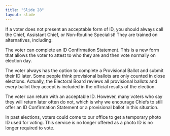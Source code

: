 ```yaml
---
title: "Slide 28"
layout: slide
---
```


If a voter does not present an acceptable form of ID, you should always call the Chief, Assistant Chief, or Non-Routine Specialist! They are trained on alternatives, including:

The voter can complete an ID Confirmation Statement. This is a new form that allows the voter to attest to who they are and then vote normally on election day.

The voter always has the option to complete a Provisional Ballot and submit their ID later. Some people think provisional ballots are only counted in close elections. Actually, the Electoral Board reviews all provisional ballots and every ballot they accept is included in the official results of the election.

The voter can return with an acceptable ID. However, many voters who say they will return later often do not, which is why we encourage Chiefs to still offer an ID Confirmation Statement or a provisional ballot in this situation.

In past elections, voters could come to our office to get a temporary photo ID used for voting. This service is no longer offered as a photo ID is no longer required to vote.